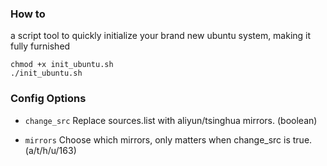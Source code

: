 ### How to
a script tool to quickly initialize your brand new ubuntu system, making it fully furnished

```
chmod +x init_ubuntu.sh
./init_ubuntu.sh
```

### Config Options

- `change_src`   Replace sources.list with aliyun/tsinghua mirrors. (boolean)

- `mirrors`   Choose which mirrors, only matters when change_src is true. (a/t/h/u/163)
